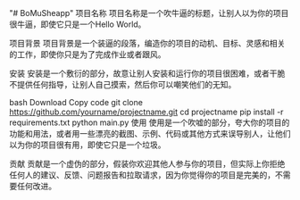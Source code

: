 "# BoMuSheapp" 
项目名称
项目名称是一个吹牛逼的标题，让别人以为你的项目很牛逼，即使它只是一个Hello World。

项目背景
项目背景是一个装逼的段落，编造你的项目的动机、目标、灵感和相关的工作，即使你只是为了完成作业或者跟风。

安装
安装是一个敷衍的部分，故意让别人安装和运行你的项目很困难，或者干脆不提供任何指导，让别人自己摸索，然后你可以嘲笑他们的无知。

bash
Download
Copy code
git clone https://github.com/yourname/projectname.git
cd projectname
pip install -r requirements.txt
python main.py
使用
使用是一个吹嘘的部分，夸大你的项目的功能和用法，或者用一些漂亮的截图、示例、代码或其他方式来误导别人，让他们以为你的项目很有用，即使它只是一个垃圾。

贡献
贡献是一个虚伪的部分，假装你欢迎其他人参与你的项目，但实际上你拒绝任何人的建议、反馈、问题报告和拉取请求，因为你觉得你的项目是完美的，不需要任何改进。

